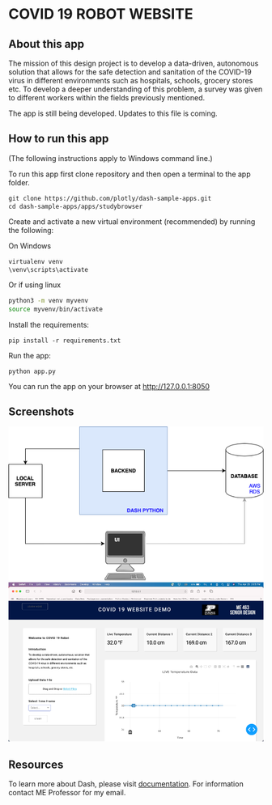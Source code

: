 # COVID 19 ROBOT WEBSITE

## About this app

The mission of this design project is to develop a data-driven, autonomous solution that allows for the safe detection and sanitation of the COVID-19 virus in different environments such as hospitals, schools, grocery stores etc. To develop a deeper understanding of this problem, a survey was given to different workers within the fields previously mentioned.

The app is still being developed. Updates to this file is coming.

## How to run this app

(The following instructions apply to Windows command line.)

To run this app first clone repository and then open a terminal to the app folder.

```
git clone https://github.com/plotly/dash-sample-apps.git
cd dash-sample-apps/apps/studybrowser
```

Create and activate a new virtual environment (recommended) by running
the following:

On Windows

```
virtualenv venv 
\venv\scripts\activate
```

Or if using linux

```bash
python3 -m venv myvenv
source myvenv/bin/activate
```

Install the requirements:

```
pip install -r requirements.txt
```
Run the app:

```
python app.py
```
You can run the app on your browser at http://127.0.0.1:8050


## Screenshots

![Software_Arch.png](Software_Arch.png)
![Websitepic.png](Websitepic.png)

## Resources

To learn more about Dash, please visit [documentation](https://plot.ly/dash).
For information contact ME Professor for my email.
